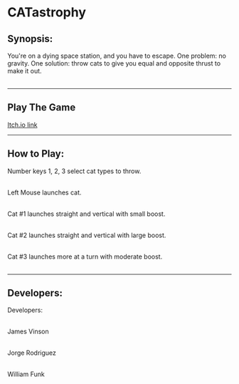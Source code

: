 # CATastrophy

## Synopsis:

You're on a dying space station, and you have to escape. One problem: no gravity. One solution: throw cats to give you equal and opposite thrust to make it out.</br></br>

---

## Play The Game

[Itch.io link](https://tenacious-teal.itch.io/catastrophy)

---

## How to Play:

Number keys 1, 2, 3 select cat types to throw.</br></br>

Left Mouse launches cat.</br></br>

Cat #1 launches straight and vertical with small boost.</br></br>

Cat #2 launches straight and vertical with large boost.</br></br>

Cat #3 launches more at a turn with moderate boost.</br></br>

---

## Developers:

Developers:</br></br>

James Vinson</br></br>

Jorge Rodriguez</br></br>

William Funk
